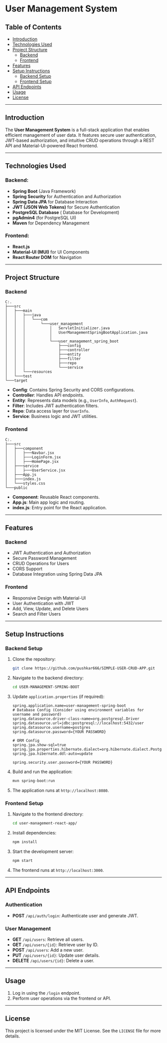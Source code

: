 # User Management System

## Table of Contents
- [Introduction](#introduction)
- [Technologies Used](#technologies-used)
- [Project Structure](#project-structure)
  - [Backend](#backend)
  - [Frontend](#frontend)
- [Features](#features)
- [Setup Instructions](#setup-instructions)
  - [Backend Setup](#backend-setup)
  - [Frontend Setup](#frontend-setup)
- [API Endpoints](#api-endpoints)
- [Usage](#usage)
- [License](#license)

---

## Introduction
The **User Management System** is a full-stack application that enables efficient management of user data. It features secure user authentication, JWT-based authorization, and intuitive CRUD operations through a REST API and Material-UI-powered React frontend.

---

## Technologies Used

### Backend:
- **Spring Boot** (Java Framework)
- **Spring Security** for Authentication and Authorization
- **Spring Data JPA** for Database Interaction
- **JWT (JSON Web Tokens)** for Secure Authentication
- **PostgreSQL Database** ( Database for Development)
- **pgAdmin4** (for PostgreSQL UI)
- **Maven** for Dependency Management

### Frontend:
- **React.js**
- **Material-UI (MUI)** for UI Components
- **React Router DOM** for Navigation

---

## Project Structure

### Backend
```
C:.
├───src
│   ├───main
│   │   ├───java
│   │   │   └───com
│   │   │       └───user_management
│   │   │           │   ServletInitializer.java
│   │   │           │   UserManagementSpringBootApplication.java
│   │   │           │
│   │   │           └───user_management_spring_boot
│   │   │               ├───config
│   │   │               ├───controller
│   │   │               ├───entity
│   │   │               ├───filter
│   │   │               ├───repo
│   │   │               └───service
│   │   └───resources
│   └───test
└───target
```

- **Config**: Contains Spring Security and CORS configurations.
- **Controller**: Handles API endpoints.
- **Entity**: Represents data models (e.g., `UserInfo`, `AuthRequest`).
- **Filter**: Includes JWT authentication filters.
- **Repo**: Data access layer for `UserInfo`.
- **Service**: Business logic and JWT utilities.

### Frontend
```
C:.
├───src
│   ├───component
│   │   ├───Navbar.jsx
│   │   ├───LoginForm.jsx
│   │   ├───HomePage.jsx
│   ├───service
│   │   ├───UserService.jsx
│   ├───App.js
│   ├───index.js
│   └───styles.css
└───public
```
- **Component**: Reusable React components.
- **App.js**: Main app logic and routing.
- **index.js**: Entry point for the React application.

---

## Features

### Backend
- JWT Authentication and Authorization
- Secure Password Management
- CRUD Operations for Users
- CORS Support
- Database Integration using Spring Data JPA

### Frontend
- Responsive Design with Material-UI
- User Authentication with JWT
- Add, View, Update, and Delete Users
- Search and Filter Users

---

## Setup Instructions

### Backend Setup
1. Clone the repository:
   ```bash
   git clone https://github.com/pushkar666/SIMPLE-USER-CRUD-APP.git
   ```
2. Navigate to the backend directory:
   ```bash
   cd USER-MANAGEMENT-SPRING-BOOT
   ```
3. Update `application.properties` (if required):
   ```properties
   spring.application.name=user-management-spring-boot
   # Database Config (Consider using environment variables for username and password)
   spring.datasource.driver-class-name=org.postgresql.Driver
   spring.datasource.url=jdbc:postgresql://localhost:5432/user
   spring.datasource.username=postgres
   spring.datasource.password={YOUR PASSWORD}

   # ORM Config
   spring.jpa.show-sql=true
   spring.jpa.properties.hibernate.dialect=org.hibernate.dialect.PostgreSQLDialect
   spring.jpa.hibernate.ddl-auto=update

   spring.security.user.password={YOUR PASSWORD}
   
   ```
4. Build and run the application:
   ```bash
   mvn spring-boot:run
   ```
5. The application runs at `http://localhost:8080`.

### Frontend Setup
1. Navigate to the frontend directory:
   ```bash
   cd user-management-react-app/
   ```
2. Install dependencies:
   ```bash
   npm install
   ```
3. Start the development server:
   ```bash
   npm start
   ```
4. The frontend runs at `http://localhost:3000`.

---

## API Endpoints

### Authentication
- **POST** `/api/auth/login`: Authenticate user and generate JWT.

### User Management
- **GET** `/api/users`: Retrieve all users.
- **GET** `/api/users/{id}`: Retrieve user by ID.
- **POST** `/api/users`: Add a new user.
- **PUT** `/api/users/{id}`: Update user details.
- **DELETE** `/api/users/{id}`: Delete a user.

---

## Usage
1. Log in using the `/login` endpoint.
2. Perform user operations via the frontend or API.

---

## License
This project is licensed under the MIT License. See the `LICENSE` file for more details.
